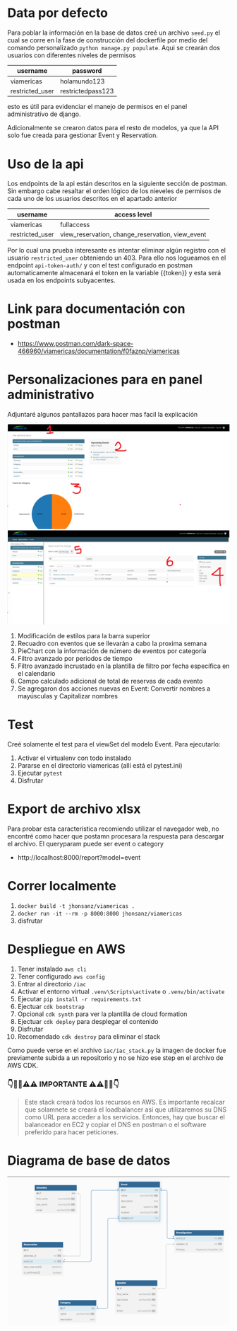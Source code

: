 # Data por defecto

Para poblar la información en la base de datos creé un archivo `seed.py` el cual se corre en la fase de construcción del dockerfile por medio del comando personalizado `python manage.py populate`. Aqui se crearán dos usuarios con diferentes niveles de permisos

| username        | password          |
| --------------- | ----------------- |
| viamericas      | holamundo123      |
| restricted_user | restrictedpass123 |

esto es útil para evidenciar el manejo de permisos en el panel administrativo de django.

Adicionalmente se crearon datos para el resto de modelos, ya que la API solo fue creada para gestionar Event y Reservation.

# Uso de la api

Los endpoints de la api están descritos en la siguiente sección de postman. Sin embargo cabe resaltar el orden lógico de los nieveles de permisos de cada uno de los usuarios descritos en el apartado anterior

| username        | access level                                     |
| --------------- | ------------------------------------------------ |
| viamericas      | fullaccess                                       |
| restricted_user | view_reservation, change_reservation, view_event |

Por lo cual una prueba interesante es intentar eliminar algún registro con el usuario `restricted_user` obteniendo un 403. Para ello nos logueamos en el endpoint `api-token-auth/` y con el test configurado en postman automaticamente almacenará el token en la variable {{token}} y esta será usada en los endpoints subyacentes.

# Link para documentación con postman

- https://www.postman.com/dark-space-466960/viamericas/documentation/f0faznp/viamericas
  
# Personalizaciones para en panel administrativo

Adjuntaré algunos pantallazos para hacer mas facil la explicación

![image_0](image_0.png)
![image_1](image_1.png)

1. Modificación de estilos para la barra superior
2. Recuadro con eventos que se llevarán a cabo la proxima semana
3. PieChart con la información de número de eventos por categoría
4. Filtro avanzado por periodos de tiempo
5. Filtro avanzado incrustado en la plantilla de filtro por fecha específica en el calendario
6. Campo calculado adicional de total de reservas de cada evento
7. Se agregaron dos acciones nuevas en Event: Convertir nombres a mayúsculas y Capitalizar nombres

# Test

Creé solamente el test para el viewSet del modelo Event. Para ejecutarlo:

1. Activar el virtualenv con todo instalado
2. Pararse en el directorio viamericas (allí está el pytest.ini)
3. Ejecutar `pytest`
4. Disfrutar

# Export de archivo xlsx

Para probar esta característica recomiendo utilizar el navegador web, no encontré como hacer que postamn procesara la respuesta para descargar el archivo. El queryparam puede ser event o category

- http://localhost:8000/report?model=event

# Correr localmente

1. `docker build -t jhonsanz/viamericas .`
2. `docker run -it --rm -p 8000:8000 jhonsanz/viamericas`
3. disfrutar

# Despliegue en AWS

1. Tener instalado `aws cli`
2. Tener configurado `aws config`
3. Entrar al directorio `/iac`
4. Activar el entorno virtual `.venv\Scripts\activate` o `.venv/bin/activate`
5. Ejecutar `pip install -r requirements.txt`
6. Ejectuar `cdk bootstrap`
7. Opcional `cdk synth` para ver la plantilla de cloud formation
8. Ejectuar `cdk deploy` para desplegar el contenido
9. Disfrutar
10. Recomendado `cdk destroy` para eliminar el stack

Como puede verse en el archivo `iac/iac_stack.py` la imagen de docker fue previamente subida a un repositorio y no se hizo ese step en el archivo de AWS CDK.

### 👇🚨🚨⚠️⚠️ IMPORTANTE ⚠️⚠️🚨🚨👇

> Este stack creará todos los recursos en AWS. Es importante recalcar que solamnete se creará el loadbalancer así que utilizaremos su DNS como URL para acceder a los servicios. Entonces, hay que buscar el balanceador en EC2 y copiar el DNS en postman o el software preferido para hacer peticiones.


# Diagrama de base de datos

![database](database.png)